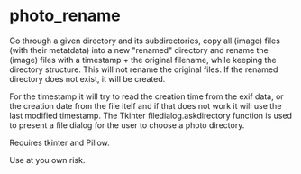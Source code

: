 # photo_rename

Go through a given directory and its subdirectories, copy all (image) files (with their metatdata) into a new "renamed" directory and rename the (image) files with a timestamp + the original filename, while keeping the directory structure. This will not rename the original files. If the renamed directory does not exist, it will be created. 

For the timestamp it will try to read the creation time from the exif data, or the creation date from the file itelf and if that does not work it will use the last modified timestamp. The Tkinter filedialog.askdirectory function is used to present a file dialog for the user to choose a photo directory.

Requires tkinter and Pillow.

Use at you own risk.